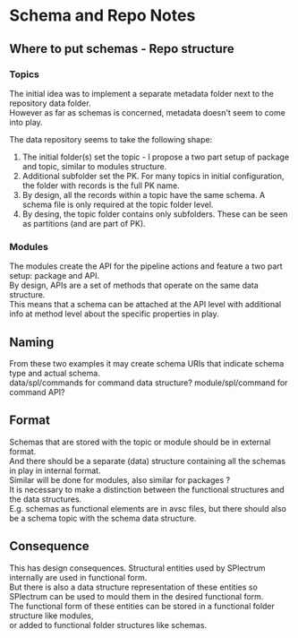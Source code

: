 # Schema and Repo Notes

## Where to put schemas - Repo structure

### Topics

The initial idea was to implement a separate metadata folder next to the repository data folder.  
However as far as schemas is concerned, metadata doesn't seem to come into play.  

The data repository seems to take the following shape:  
1. The initial folder(s) set the topic - I propose a two part setup of package and topic, similar to modules structure.  
2. Additional subfolder set the PK. For many topics in initial configuration, the folder with records is the full PK name. 
3. By design, all the records within a topic have the same schema. A schema file is only required at the topic folder level.  
4. By desing, the topic folder contains only subfolders. These can be seen as partitions (and are part of PK).

### Modules

The modules create the API for the pipeline actions and feature a two part setup: package and API.  
By design, APIs are a set of methods that operate on the same data structure.  
This means that a schema can be attached at the API level with additional info at method level about the specific properties in play.  


## Naming

From these two examples it may create schema URIs that indicate schema type and actual schema.  
data/spl/commands for command data structure? module/spl/command for command API?

## Format

Schemas that are stored with the topic or module should be in external format.  
And there should be a separate (data) structure containing all the schemas in play in internal format.  
Similar will be done for modules, also similar for packages ?  
It is necessary to make a distinction between the functional structures and the data structures.  
E.g. schemas as functional elements are in avsc files, but there should also be a schema topic with the schema data structure.

## Consequence

This has design consequences. Structural entities used by SPlectrum internally are used in functional form.  
But there is also a data structure representation of these entities so SPlectrum can be used to mould them in the desired functional form.  
The functional form of these entities can be stored in a functional folder structure like modules,  
or added to functional folder structures like schemas.
